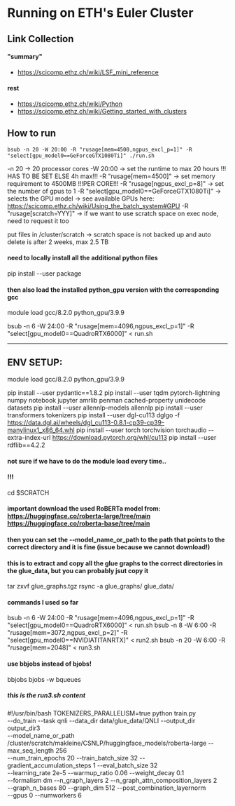 # Running on ETH's Euler Cluster

## Link Collection

#### "summary"
- https://scicomp.ethz.ch/wiki/LSF_mini_reference

####  rest
- https://scicomp.ethz.ch/wiki/Python
- https://scicomp.ethz.ch/wiki/Getting_started_with_clusters



## How to run
```
bsub -n 20 -W 20:00 -R "rusage[mem=4500,ngpus_excl_p=1]" -R "select[gpu_model0==GeForceGTX1080Ti]" ./run.sh
```
-n 20 -> 20 processor cores
-W 20:00 -> set the runtime to max 20 hours !!! HAS TO BE SET ELSE 4h max!!!
-R "rusage[mem=4500]" -> set memory requirement to 4500MB !!!PER CORE!!!
-R "rusage[ngpus_excl_p=8]" -> set the number of gpus to 1
-R "select[gpu_model0==GeForceGTX1080Ti]" -> selects the GPU model 
    -> see available GPUs here: https://scicomp.ethz.ch/wiki/Using_the_batch_system#GPU
-R "rusage[scratch=YYY]" -> if we want to use scratch space on exec node, need to request it too

put files in  /cluster/scratch -> scratch space is not backed up and auto delete is after 2 weeks, max 2.5 TB

#### need to locally install all the additional python files
pip install --user package

#### then also load the installed python_gpu version with the corresponding gcc
module load gcc/8.2.0 python_gpu/3.9.9



bsub -n 6 -W 24:00 -R "rusage[mem=4096,ngpus_excl_p=1]" -R "select[gpu_model0==QuadroRTX6000]" < run.sh


----------

## ENV SETUP:

module load gcc/8.2.0 python_gpu/3.9.9

pip install --user pydantic==1.8.2
pip install --user tqdm pytorch-lightning numpy notebook jupyter amrlib penman cached-property unidecode datasets
pip install --user allennlp-models allennlp
pip install --user transformers tokenizers
pip install --user dgl-cu113 dglgo -f https://data.dgl.ai/wheels/dgl_cu113-0.8.1-cp39-cp39-manylinux1_x86_64.whl
pip install --user torch torchvision torchaudio --extra-index-url https://download.pytorch.org/whl/cu113
pip install --user rdflib==4.2.2

#### not sure if we have to do the module load every time..

#### !!!
cd $SCRATCH

#### important download the used RoBERTa model from: https://huggingface.co/roberta-large/tree/main   https://huggingface.co/roberta-base/tree/main
#### then you can set the --model_name_or_path to the path that points to the correct directory and it is fine (issue because we cannot download!)
#### this is to extract and copy all the glue graphs to the correct directories in the glue_data, but you can probably jsut copy it
tar zxvf glue_graphs.tgz
rsync -a glue_graphs/ glue_data/

#### commands I used so far
bsub -n 6 -W 24:00 -R "rusage[mem=4096,ngpus_excl_p=1]" -R "select[gpu_model0==QuadroRTX6000]" < run.sh
bsub -n 8 -W 6:00 -R "rusage[mem=3072,ngpus_excl_p=2]" -R "select[gpu_model0==NVIDIATITANRTX]" < run2.sh
bsub -n 20 -W 6:00 -R "rusage[mem=2048]" < run3.sh

#### use bbjobs instead of bjobs!
bbjobs
bjobs -w
bqueues 


##### this is the run3.sh content
#!/usr/bin/bash
TOKENIZERS_PARALLELISM=true
python train.py \
    --do_train --task qnli --data_dir data/glue_data/QNLI --output_dir output_dir3 \
    --model_name_or_path /cluster/scratch/makleine/CSNLP/huggingface_models/roberta-large --max_seq_length 256 \
    --num_train_epochs 20 --train_batch_size 32 --gradient_accumulation_steps 1 --eval_batch_size 32 \
    --learning_rate 2e-5 --warmup_ratio 0.06 --weight_decay 0.1 \
    --formalism dm --n_graph_layers 2 --n_graph_attn_composition_layers 2 \
    --graph_n_bases 80 --graph_dim 512 --post_combination_layernorm \
    --gpus 0 --numworkers 6















